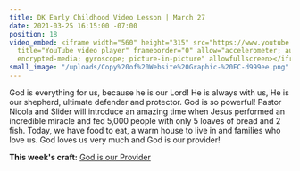 ```yaml
---
title: DK Early Childhood Video Lesson | March 27
date: 2021-03-25 16:15:00 -07:00
position: 18
video_embed: <iframe width="560" height="315" src="https://www.youtube.com/embed/xwqGnttjnno"
  title="YouTube video player" frameborder="0" allow="accelerometer; autoplay; clipboard-write;
  encrypted-media; gyroscope; picture-in-picture" allowfullscreen></iframe>
small_image: "/uploads/Copy%20of%20Website%20Graphic-%20EC-d999ee.png"
---
```


God is everything for us, because he is our Lord! He is always with us, He is our shepherd, ultimate defender and protector. God is so powerful! Pastor Nicola and Slider will introduce an amazing time when Jesus performed an incredible miracle and fed 5,000 people with only 5 loaves of bread and 2 fish. Today, we have food to eat, a warm house to live in and families who love us. God loves us very much and God is our provider!

**This week's craft:** [God is our Provider](https://drive.google.com/file/d/1KA0gbS6xEYtTmaOcXIejeT_NOGl0LWYS/view?usp=sharing)